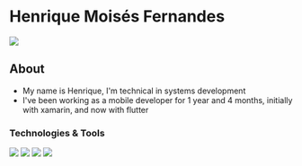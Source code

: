 # Henrique Moisés Fernandes

<a href="https://github.com/wRiqie/wRiqie">
  <img align="center" src="https://github-readme-stats.vercel.app/api?username=wRiqie&hide=contribs,prs,issues&count_private=true&show_icons=true&theme=tokyonight"/>
</a>

## About
- My name is Henrique, I'm technical in systems development 
- I've been working as a mobile developer for 1 year and 4 months, initially with xamarin, and now with flutter

### Technologies & Tools

![](https://img.shields.io/badge/Code-Flutter-informational?style=flat&logo=flutter&logoColor=white&color=1A1B27)
![](https://img.shields.io/badge/Code-Xamarin-informational?style=flat&logo=xamarin&logoColor=white&color=1A1B27)
![](https://img.shields.io/badge/Code-CSharp-informational?style=flat&logo=csharp&logoColor=white&color=1A1B27)
![](https://img.shields.io/badge/Database-SqlServer-informational?style=flat&logo=sql&logoColor=white&color=1A1B27)
